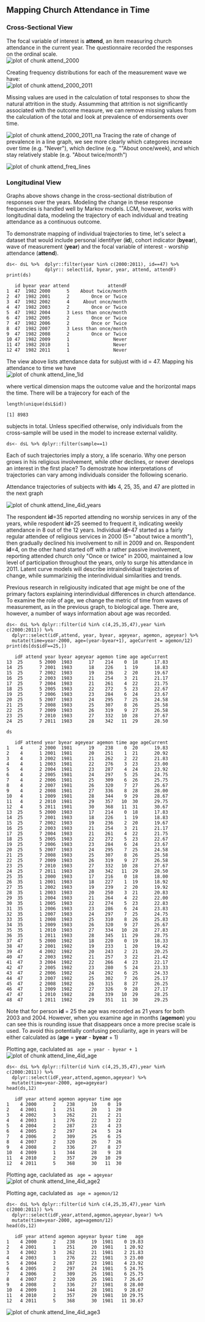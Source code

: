 <!--  Set the working directory to the repository's base directory; this assumes the report is nested inside of only one directory.-->










Mapping Church Attendance in Time
---------------------------------

### Cross-Sectional View

The focal variable of interest is **attend**, an item measuring church
attendance in the current year. The questionnaire recorded the responses
on the ordinal scale.  
![plot of chunk attend\_2000](figure_rmd/Attendance/attend_2000.png)

Creating frequency distributions for each of the measurement wave we
have:  
![plot of chunk
attend\_2000\_2011](figure_rmd/Attendance/attend_2000_2011.png)

Missing values are used in the calculation of total responses to show
the natural attrition in the study. Assumming that attrition is not
significantly associated with the outcome measure, we can remove missing
values from the calculation of the total and look at prevalence of
endorsements over time.

![plot of chunk
attend\_2000\_2011\_na](figure_rmd/Attendance/attend_2000_2011_na.png)
Tracing the rate of change of prevalence in a line graph, we see more
clearly which categores increase over time (e.g. "Never"), which decline
(e.g. ""About once/week), and which stay relatively stable (e.g. "About
twice/month")

![plot of chunk
attend\_freq\_lines](figure_rmd/Attendance/attend_freq_lines.png)

### Longitudinal View

Graphs above shows change in the cross-sectional distribution of
responses over the years. Modeling the change in these response
frequencies is handled well by Markov models. LCM, however, works with
longitudinal data, modeling the trajectory of each individual and
treating attendance as a continuous outcome.

To demonstrate mapping of individual trajectories to time, let's select
a dataset that would include personal identifyer (**id**), cohort
indicator (**byear**), wave of measurement (**year**) and the focal
variable of interest - worship attendance (**attend**).

    ds<- dsL %>%  dplyr::filter(year %in% c(2000:2011), id==47) %>%
                  dplyr:: select(id, byear, year, attend, attendF)
    print(ds)

       id byear year attend              attendF
    1  47  1982 2000      5    About twice/month
    2  47  1982 2001      2        Once or Twice
    3  47  1982 2002      4     About once/month
    4  47  1982 2003      2        Once or Twice
    5  47  1982 2004      3 Less than once/month
    6  47  1982 2005      2        Once or Twice
    7  47  1982 2006      2        Once or Twice
    8  47  1982 2007      3 Less than once/month
    9  47  1982 2008      2        Once or Twice
    10 47  1982 2009      1                Never
    11 47  1982 2010      1                Never
    12 47  1982 2011      1                Never

The view above lists attendance data for subjust with id = 47. Mapping
his attendance to time we have  
![plot of chunk
attend\_line\_1id](figure_rmd/Attendance/attend_line_1id.png)

where vertical dimension maps the outcome value and the horizontal maps
the time. There will be a trajecory for each of the

    length(unique(dsL$id))

    [1] 8983

subjects in total. Unless specified otherwise, only individuals from the
cross-sample will be used in the model to increase external validity.

    ds<- dsL %>% dplyr::filter(sample==1)

Each of such trajectories imply a story, a life scenario. Why one person
grows in his religious involvement, while other declines, or never
develops an interest in the first place? To demostrate how
interpretations of trajectories can vary among individuals consider the
following scenario.

Attendance trajectories of subjects with **id**s 4, 25, 35, and 47 are
plotted in the next graph

![plot of chunk
attend\_line\_4id\_years](figure_rmd/Attendance/attend_line_4id_years.png)

The respondent **id**=35 reported attending no worship services in any
of the years, while respodent **id**=25 seemed to frequent it,
indicating weekly attendance in 8 out of the 12 years. Individual
**id**=47 started as a fairly regular attendee of religious services in
2000 (5= "about twice a month"), then gradually declined his involvement
to nill in 2009 and on. Respondent **id**=4, on the other hand started
off with a rather passive involvement, reporting attended church only
"Once or twice" in 2000, maintained a low level of participation
throughout the years, only to surge his attendance in 2011. Latent curve
models will describe intraindividual trajectories of change, while
summarizinig the interindividual similarities and trends.

Previous research in religiousity indicated that age might be one of the
primary factors explaining interindividual differences in church
attendance. To examine the role of age, we change the metric of time
from waves of measurement, as in the previous graph, to biological age.
There are, however, a number of ways information about age was recorded.

    ds<- dsL %>% dplyr::filter(id %in% c(4,25,35,47),year %in% c(2000:2011)) %>% 
      dplyr::select(idF,attend, year, byear, ageyear, agemon, ageyear) %>% 
      mutate(time=year-2000, age=(year-byear+1), ageCurrent = agemon/12)
    print(ds[ds$idF==25,])

       idF attend year byear ageyear agemon time age ageCurrent
    13  25      5 2000  1983      17    214    0  18      17.83
    14  25      7 2001  1983      18    226    1  19      18.83
    15  25      7 2002  1983      19    236    2  20      19.67
    16  25      2 2003  1983      21    254    3  21      21.17
    17  25      7 2004  1983      21    261    4  22      21.75
    18  25      5 2005  1983      22    272    5  23      22.67
    19  25      7 2006  1983      23    284    6  24      23.67
    20  25      5 2007  1983      24    295    7  25      24.58
    21  25      7 2008  1983      25    307    8  26      25.58
    22  25      7 2009  1983      26    319    9  27      26.58
    23  25      7 2010  1983      27    332   10  28      27.67
    24  25      7 2011  1983      28    342   11  29      28.50

    ds

       idF attend year byear ageyear agemon time age ageCurrent
    1    4      2 2000  1981      19    238    0  20      19.83
    2    4      1 2001  1981      20    251    1  21      20.92
    3    4      3 2002  1981      21    262    2  22      21.83
    4    4      1 2003  1981      22    276    3  23      23.00
    5    4      2 2004  1981      23    287    4  24      23.92
    6    4      2 2005  1981      24    297    5  25      24.75
    7    4      2 2006  1981      25    309    6  26      25.75
    8    4      2 2007  1981      26    320    7  27      26.67
    9    4      2 2008  1981      27    336    8  28      28.00
    10   4      1 2009  1981      28    344    9  29      28.67
    11   4      2 2010  1981      29    357   10  30      29.75
    12   4      5 2011  1981      30    368   11  31      30.67
    13  25      5 2000  1983      17    214    0  18      17.83
    14  25      7 2001  1983      18    226    1  19      18.83
    15  25      7 2002  1983      19    236    2  20      19.67
    16  25      2 2003  1983      21    254    3  21      21.17
    17  25      7 2004  1983      21    261    4  22      21.75
    18  25      5 2005  1983      22    272    5  23      22.67
    19  25      7 2006  1983      23    284    6  24      23.67
    20  25      5 2007  1983      24    295    7  25      24.58
    21  25      7 2008  1983      25    307    8  26      25.58
    22  25      7 2009  1983      26    319    9  27      26.58
    23  25      7 2010  1983      27    332   10  28      27.67
    24  25      7 2011  1983      28    342   11  29      28.50
    25  35      1 2000  1983      17    216    0  18      18.00
    26  35      1 2001  1983      18    227    1  19      18.92
    27  35      1 2002  1983      19    239    2  20      19.92
    28  35      1 2003  1983      20    250    3  21      20.83
    29  35      1 2004  1983      21    264    4  22      22.00
    30  35      1 2005  1983      22    274    5  23      22.83
    31  35      1 2006  1983      23    286    6  24      23.83
    32  35      1 2007  1983      24    297    7  25      24.75
    33  35      1 2008  1983      25    310    8  26      25.83
    34  35      1 2009  1983      26    320    9  27      26.67
    35  35      1 2010  1983      27    334   10  28      27.83
    36  35      1 2011  1983      28    345   11  29      28.75
    37  47      5 2000  1982      18    220    0  19      18.33
    38  47      2 2001  1982      19    233    1  20      19.42
    39  47      4 2002  1982      20    243    2  21      20.25
    40  47      2 2003  1982      21    257    3  22      21.42
    41  47      3 2004  1982      22    266    4  23      22.17
    42  47      2 2005  1982      23    280    5  24      23.33
    43  47      2 2006  1982      24    292    6  25      24.33
    44  47      3 2007  1982      25    302    7  26      25.17
    45  47      2 2008  1982      26    315    8  27      26.25
    46  47      1 2009  1982      27    326    9  28      27.17
    47  47      1 2010  1982      28    339   10  29      28.25
    48  47      1 2011  1982      29    351   11  30      29.25

Note that for person **id** = 25 the age was recorded as 21 years for
both 2003 and 2004. However, when you examine age in months (**agemon**)
you can see this is rounding issue that disappears once a more precise
scale is used. To avoid this potentially confusing peculiarity, age in
years will be either calculated as (**age** = **year** - **byear** + 1)

Plotting age, caclulated as <code> age = year - byear + 1 </code> ![plot
of chunk
attend\_line\_4id\_age](figure_rmd/Attendance/attend_line_4id_age.png)

    ds<- dsL %>% dplyr::filter(id %in% c(4,25,35,47),year %in% c(2000:2011)) %>% 
      dplyr::select(idF,year,attend,agemon,ageyear) %>% 
      mutate(time=year-2000, age=ageyear)
    head(ds,12)

       idF year attend agemon ageyear time age
    1    4 2000      2    238      19    0  19
    2    4 2001      1    251      20    1  20
    3    4 2002      3    262      21    2  21
    4    4 2003      1    276      22    3  22
    5    4 2004      2    287      23    4  23
    6    4 2005      2    297      24    5  24
    7    4 2006      2    309      25    6  25
    8    4 2007      2    320      26    7  26
    9    4 2008      2    336      27    8  27
    10   4 2009      1    344      28    9  28
    11   4 2010      2    357      29   10  29
    12   4 2011      5    368      30   11  30

Plotting age, caclulated as <code> age = ageyear </code> ![plot of chunk
attend\_line\_4id\_age2](figure_rmd/Attendance/attend_line_4id_age2.png)

Plotting age, caclulated as <code> age = agemon/12 </code>

    ds<- dsL %>% dplyr::filter(id %in% c(4,25,35,47),year %in% c(2000:2011)) %>% 
      dplyr::select(idF,year,attend,agemon,ageyear,byear) %>% 
      mutate(time=year-2000, age=agemon/12)
    head(ds,12)

       idF year attend agemon ageyear byear time   age
    1    4 2000      2    238      19  1981    0 19.83
    2    4 2001      1    251      20  1981    1 20.92
    3    4 2002      3    262      21  1981    2 21.83
    4    4 2003      1    276      22  1981    3 23.00
    5    4 2004      2    287      23  1981    4 23.92
    6    4 2005      2    297      24  1981    5 24.75
    7    4 2006      2    309      25  1981    6 25.75
    8    4 2007      2    320      26  1981    7 26.67
    9    4 2008      2    336      27  1981    8 28.00
    10   4 2009      1    344      28  1981    9 28.67
    11   4 2010      2    357      29  1981   10 29.75
    12   4 2011      5    368      30  1981   11 30.67

![plot of chunk
attend\_line\_4id\_age3](figure_rmd/Attendance/attend_line_4id_age3.png)
